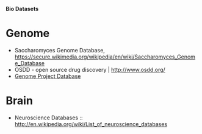 **Bio Datasets**

# Genome
- Saccharomyces Genome Database, https://secure.wikimedia.org/wikipedia/en/wiki/Saccharomyces_Genome_Database
- OSDD - open source drug discovery | http://www.osdd.org/
- [Genome Project Database](http://www.ncbi.nlm.nih.gov/entrez/query.fcgi?DB=genomeprj)

# Brain
* Neuroscience Databases :: http://en.wikipedia.org/wiki/List_of_neuroscience_databases

